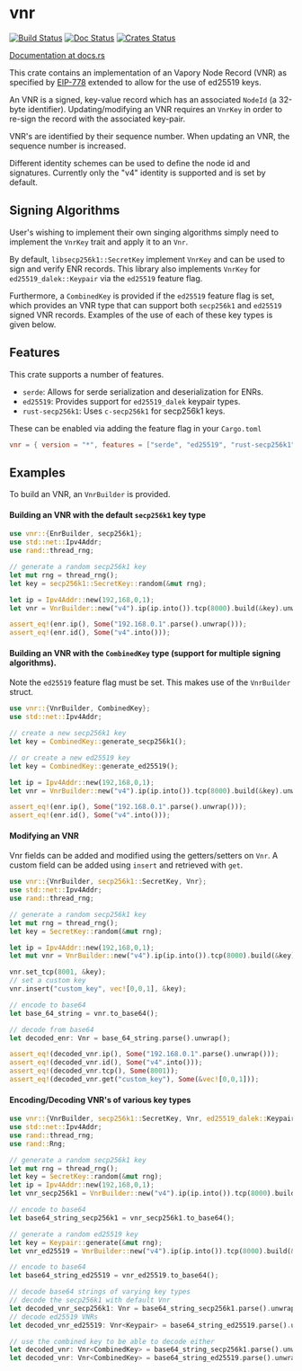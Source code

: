 vnr
============

[![Build Status]][Build Link] [![Doc Status]][Doc Link] [![Crates
Status]][Crates Link]

[Build Status]: https://github.com/AgeManning/enr/workflows/build/badge.svg?branch=master
[Build Link]: https://github.com/AgeManning/enr/actions
[Doc Status]: https://docs.rs/enr/badge.svg
[Doc Link]: https://docs.rs/enr
[Crates Status]: https://img.shields.io/crates/v/enr.svg
[Crates Link]: https://crates.io/crates/enr

[Documentation at docs.rs](https://docs.rs/enr)

This crate contains an implementation of an Vapory Node Record (VNR) as specified by
[EIP-778](https://eips.ethereum.org/EIPS/eip-778) extended to allow for the use of ed25519 keys.

An VNR is a signed, key-value record which has an associated `NodeId` (a 32-byte identifier).
Updating/modifying an VNR requires an `VnrKey` in order to re-sign the record with the
associated key-pair.

VNR's are identified by their sequence number. When updating an VNR, the sequence number is
increased.

Different identity schemes can be used to define the node id and signatures. Currently only the
"v4" identity is supported and is set by default.

## Signing Algorithms

User's wishing to implement their own singing algorithms simply need to
implement the `VnrKey` trait and apply it to an `Vnr`.

By default, `libsecp256k1::SecretKey` implement `VnrKey` and can be used to sign and
verify ENR records. This library also implements `VnrKey` for `ed25519_dalek::Keypair` via the `ed25519`
feature flag.

Furthermore, a `CombinedKey` is provided if the `ed25519` feature flag is set, which provides an
VNR type that can support both `secp256k1` and `ed25519` signed VNR records. Examples of the
use of each of these key types is given below.

## Features

This crate supports a number of features.

- `serde`: Allows for serde serialization and deserialization for ENRs.
- `ed25519`: Provides support for `ed25519_dalek` keypair types.
- `rust-secp256k1`: Uses `c-secp256k1` for secp256k1 keys.

These can be enabled via adding the feature flag in your `Cargo.toml`

```toml
vnr = { version = "*", features = ["serde", "ed25519", "rust-secp256k1"] }
```

## Examples

To build an VNR, an `VnrBuilder` is provided.

#### Building an VNR with the default `secp256k1` key type

```rust
use vnr::{EnrBuilder, secp256k1};
use std::net::Ipv4Addr;
use rand::thread_rng;

// generate a random secp256k1 key
let mut rng = thread_rng();
let key = secp256k1::SecretKey::random(&mut rng);

let ip = Ipv4Addr::new(192,168,0,1);
let vnr = VnrBuilder::new("v4").ip(ip.into()).tcp(8000).build(&key).unwrap();

assert_eq!(enr.ip(), Some("192.168.0.1".parse().unwrap()));
assert_eq!(enr.id(), Some("v4".into()));
```

#### Building an VNR with the `CombinedKey` type (support for multiple signing algorithms).

Note the `ed25519` feature flag must be set. This makes use of the
`VnrBuilder` struct.

```rust
use vnr::{VnrBuilder, CombinedKey};
use std::net::Ipv4Addr;

// create a new secp256k1 key
let key = CombinedKey::generate_secp256k1();

// or create a new ed25519 key
let key = CombinedKey::generate_ed25519();

let ip = Ipv4Addr::new(192,168,0,1);
let vnr = VnrBuilder::new("v4").ip(ip.into()).tcp(8000).build(&key).unwrap();

assert_eq!(enr.ip(), Some("192.168.0.1".parse().unwrap()));
assert_eq!(enr.id(), Some("v4".into()));
```

#### Modifying an VNR

Vnr fields can be added and modified using the getters/setters on `Vnr`. A custom field
can be added using `insert` and retrieved with `get`.

```rust
use vnr::{VnrBuilder, secp256k1::SecretKey, Vnr};
use std::net::Ipv4Addr;
use rand::thread_rng;

// generate a random secp256k1 key
let mut rng = thread_rng();
let key = SecretKey::random(&mut rng);

let ip = Ipv4Addr::new(192,168,0,1);
let mut vnr = VnrBuilder::new("v4").ip(ip.into()).tcp(8000).build(&key).unwrap();

vnr.set_tcp(8001, &key);
// set a custom key
vnr.insert("custom_key", vec![0,0,1], &key);

// encode to base64
let base_64_string = vnr.to_base64();

// decode from base64
let decoded_enr: Vnr = base_64_string.parse().unwrap();

assert_eq!(decoded_vnr.ip(), Some("192.168.0.1".parse().unwrap()));
assert_eq!(decoded_vnr.id(), Some("v4".into()));
assert_eq!(decoded_vnr.tcp(), Some(8001));
assert_eq!(decoded_vnr.get("custom_key"), Some(&vec![0,0,1]));
```

#### Encoding/Decoding VNR's of various key types

```rust
use vnr::{VnrBuilder, secp256k1::SecretKey, Vnr, ed25519_dalek::Keypair, CombinedKey};
use std::net::Ipv4Addr;
use rand::thread_rng;
use rand::Rng;

// generate a random secp256k1 key
let mut rng = thread_rng();
let key = SecretKey::random(&mut rng);
let ip = Ipv4Addr::new(192,168,0,1);
let vnr_secp256k1 = VnrBuilder::new("v4").ip(ip.into()).tcp(8000).build(&key).unwrap();

// encode to base64
let base64_string_secp256k1 = vnr_secp256k1.to_base64();

// generate a random ed25519 key
let key = Keypair::generate(&mut rng);
let vnr_ed25519 = VnrBuilder::new("v4").ip(ip.into()).tcp(8000).build(&key).unwrap();

// encode to base64
let base64_string_ed25519 = vnr_ed25519.to_base64();

// decode base64 strings of varying key types
// decode the secp256k1 with default Vnr
let decoded_vnr_secp256k1: Vnr = base64_string_secp256k1.parse().unwrap();
// decode ed25519 VNRs
let decoded_vnr_ed25519: Vnr<Keypair> = base64_string_ed25519.parse().unwrap();

// use the combined key to be able to decode either
let decoded_vnr: Vnr<CombinedKey> = base64_string_secp256k1.parse().unwrap();
let decoded_vnr: Vnr<CombinedKey> = base64_string_ed25519.parse().unwrap();
